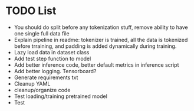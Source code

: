 # TODO List
* You should do split before any tokenization stuff, remove ability to have one single full data file
* Explain pipeline in readme: tokenizer is trained, all the data is tokenized before trraining, and padding is added dynamically during training.
* Lazy load data in dataset class
* Add test step function to model
* Add better inference code, better default metrics in inference script
* Add better logging. Tensorboard?
* Generate requirements txt
* Cleanup YAML
* cleanup/organize code
* Test loading/training pretrained model
* Test